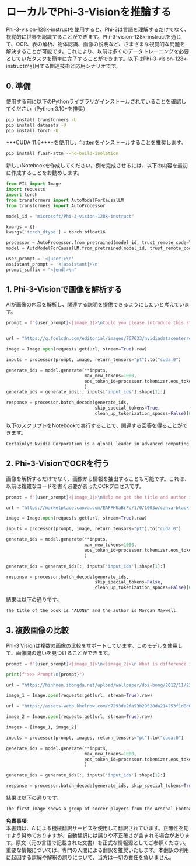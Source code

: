 # **ローカルでPhi-3-Visionを推論する**

Phi-3-vision-128k-instructを使用すると、Phi-3は言語を理解するだけでなく、視覚的に世界を認識することができます。Phi-3-vision-128k-instructを通じて、OCR、表の解析、物体認識、画像の説明など、さまざまな視覚的な問題を解決することが可能です。これにより、以前は多くのデータトレーニングを必要としていたタスクを簡単に完了することができます。以下はPhi-3-vision-128k-instructが引用する関連技術と応用シナリオです。

## **0. 準備**

使用する前に以下のPythonライブラリがインストールされていることを確認してください（Python 3.10+を推奨）

```bash
pip install transformers -U
pip install datasets -U
pip install torch -U
```

***CUDA 11.6+***を使用し、flattenをインストールすることを推奨します。

```bash
pip install flash-attn --no-build-isolation
```

新しいNotebookを作成してください。例を完成させるには、以下の内容を最初に作成することをお勧めします。

```python
from PIL import Image
import requests
import torch
from transformers import AutoModelForCausalLM
from transformers import AutoProcessor

model_id = "microsoft/Phi-3-vision-128k-instruct"

kwargs = {}
kwargs['torch_dtype'] = torch.bfloat16

processor = AutoProcessor.from_pretrained(model_id, trust_remote_code=True)
model = AutoModelForCausalLM.from_pretrained(model_id, trust_remote_code=True, torch_dtype="auto").cuda()

user_prompt = '<|user|>\n'
assistant_prompt = '<|assistant|>\n'
prompt_suffix = "<|end|>\n"
```

## **1. Phi-3-Visionで画像を解析する**

AIが画像の内容を解析し、関連する説明を提供できるようにしたいと考えています。

```python
prompt = f"{user_prompt}<|image_1|>\nCould you please introduce this stock to me?{prompt_suffix}{assistant_prompt}"


url = "https://g.foolcdn.com/editorial/images/767633/nvidiadatacenterrevenuefy2017tofy2024.png"

image = Image.open(requests.get(url, stream=True).raw)

inputs = processor(prompt, image, return_tensors="pt").to("cuda:0")

generate_ids = model.generate(**inputs, 
                              max_new_tokens=1000,
                              eos_token_id=processor.tokenizer.eos_token_id,
                              )
generate_ids = generate_ids[:, inputs['input_ids'].shape[1]:]

response = processor.batch_decode(generate_ids, 
                                  skip_special_tokens=True, 
                                  clean_up_tokenization_spaces=False)[0]
```

以下のスクリプトをNotebookで実行することで、関連する回答を得ることができます。

```txt
Certainly! Nvidia Corporation is a global leader in advanced computing and artificial intelligence (AI). The company designs and develops graphics processing units (GPUs), which are specialized hardware accelerators used to process and render images and video. Nvidia's GPUs are widely used in professional visualization, data centers, and gaming. The company also provides software and services to enhance the capabilities of its GPUs. Nvidia's innovative technologies have applications in various industries, including automotive, healthcare, and entertainment. The company's stock is publicly traded and can be found on major stock exchanges.
```

## **2. Phi-3-VisionでOCRを行う**

画像を解析するだけでなく、画像から情報を抽出することも可能です。これは、以前は複雑なコードを書く必要があったOCRプロセスです。

```python
prompt = f"{user_prompt}<|image_1|>\nHelp me get the title and author information of this book?{prompt_suffix}{assistant_prompt}"

url = "https://marketplace.canva.com/EAFPHUaBrFc/1/0/1003w/canva-black-and-white-modern-alone-story-book-cover-QHBKwQnsgzs.jpg"

image = Image.open(requests.get(url, stream=True).raw)

inputs = processor(prompt, image, return_tensors="pt").to("cuda:0")

generate_ids = model.generate(**inputs, 
                              max_new_tokens=1000,
                              eos_token_id=processor.tokenizer.eos_token_id,
                              )

generate_ids = generate_ids[:, inputs['input_ids'].shape[1]:]

response = processor.batch_decode(generate_ids, 
                                  skip_special_tokens=False, 
                                  clean_up_tokenization_spaces=False)[0]

```

結果は以下の通りです。

```txt
The title of the book is "ALONE" and the author is Morgan Maxwell.
```

## **3. 複数画像の比較**

Phi-3 Visionは複数の画像の比較をサポートしています。このモデルを使用して、画像間の違いを見つけることができます。

```python
prompt = f"{user_prompt}<|image_1|>\n<|image_2|>\n What is difference in this two images?{prompt_suffix}{assistant_prompt}"

print(f">>> Prompt\n{prompt}")

url = "https://hinhnen.ibongda.net/upload/wallpaper/doi-bong/2012/11/22/arsenal-wallpaper-free.jpg"

image_1 = Image.open(requests.get(url, stream=True).raw)

url = "https://assets-webp.khelnow.com/d7293de2fa93b29528da214253f1d8d0/news/uploads/2021/07/Arsenal-1024x576.jpg.webp"

image_2 = Image.open(requests.get(url, stream=True).raw)

images = [image_1, image_2]

inputs = processor(prompt, images, return_tensors="pt").to("cuda:0")

generate_ids = model.generate(**inputs, 
                              max_new_tokens=1000,
                              eos_token_id=processor.tokenizer.eos_token_id,
                              )

generate_ids = generate_ids[:, inputs['input_ids'].shape[1]:]

response = processor.batch_decode(generate_ids, skip_special_tokens=True, clean_up_tokenization_spaces=False)[0]
```

結果は以下の通りです。

```txt
The first image shows a group of soccer players from the Arsenal Football Club posing for a team photo with their trophies, while the second image shows a group of soccer players from the Arsenal Football Club celebrating a victory with a large crowd of fans in the background. The difference between the two images is the context in which the photos were taken, with the first image focusing on the team and their trophies, and the second image capturing a moment of celebration and victory.
```

**免責事項**:  
本書類は、AIによる機械翻訳サービスを使用して翻訳されています。正確性を期すよう努めておりますが、自動翻訳には誤りや不正確さが含まれる場合があります。原文（元の言語で記載された文書）を正式な情報源としてご参照ください。重要な情報については、専門の人間による翻訳を推奨いたします。本翻訳の利用に起因する誤解や解釈の誤りについて、当方は一切の責任を負いません。